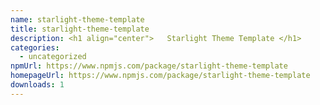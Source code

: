 ```yaml
---
name: starlight-theme-template
title: starlight-theme-template
description: <h1 align="center">   Starlight Theme Template </h1>
categories:
  - uncategorized
npmUrl: https://www.npmjs.com/package/starlight-theme-template
homepageUrl: https://www.npmjs.com/package/starlight-theme-template
downloads: 1
---
```

